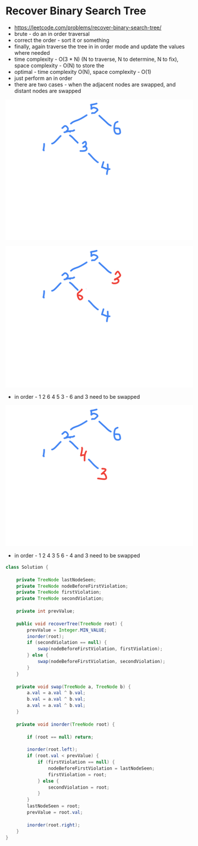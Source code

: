 # Recover Binary Search Tree

- https://leetcode.com/problems/recover-binary-search-tree/
- brute - do an in order traversal
- correct the order - sort it or something
- finally, again traverse the tree in in order mode and update the values where needed
- time complexity - O(3 * N) (N to traverse, N to determine, N to fix), space complexity - O(N) to store the 
- optimal - time complexity O(N), space complexity - O(1)
- just perform an in order
- there are two cases - when the adjacent nodes are swapped, and distant nodes are swapped

![original](./original.png)

![swap distant](./swap-distant.png)

- in order - 1 2 6 4 5 3 - 6 and 3 need to be swapped

![swap adjacent](./swap-adjacent.png)

- in order - 1 2 4 3 5 6 - 4 and 3 need to be swapped

```java
class Solution {

    private TreeNode lastNodeSeen;
    private TreeNode nodeBeforeFirstViolation;
    private TreeNode firstViolation;
    private TreeNode secondViolation;

    private int prevValue;

    public void recoverTree(TreeNode root) {
        prevValue = Integer.MIN_VALUE;
        inorder(root);
        if (secondViolation == null) {
            swap(nodeBeforeFirstViolation, firstViolation);
        } else {
            swap(nodeBeforeFirstViolation, secondViolation);
        }
    }

    private void swap(TreeNode a, TreeNode b) {
        a.val = a.val ^ b.val;
        b.val = a.val ^ b.val;
        a.val = a.val ^ b.val;
    }

    private void inorder(TreeNode root) {
        
        if (root == null) return;
        
        inorder(root.left);
        if (root.val < prevValue) {
            if (firstViolation == null) {
                nodeBeforeFirstViolation = lastNodeSeen;
                firstViolation = root;
            } else {
                secondViolation = root;
            }
        }
        lastNodeSeen = root;
        prevValue = root.val;
        
        inorder(root.right);
    }
}
```
